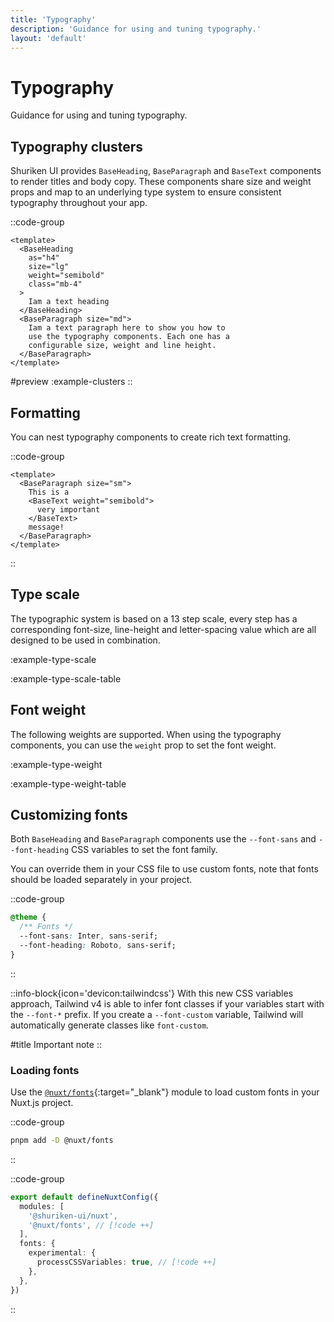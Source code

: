 ```yaml
---
title: 'Typography'
description: 'Guidance for using and tuning typography.'
layout: 'default'
---
```


# Typography

Guidance for using and tuning typography.

## Typography clusters

Shuriken UI provides `BaseHeading`, `BaseParagraph` and `BaseText` components to render titles and body copy. These components share size and weight props and map to an underlying type system to ensure consistent typography throughout your app.

::code-group

```vue [Comp.vue]
<template>
  <BaseHeading
    as="h4"
    size="lg"
    weight="semibold"
    class="mb-4"
  >
    Iam a text heading
  </BaseHeading>
  <BaseParagraph size="md">
    Iam a text paragraph here to show you how to
    use the typography components. Each one has a
    configurable size, weight and line height.
  </BaseParagraph>
</template>
```

#preview
:example-clusters
::

## Formatting

You can nest typography components to create rich text formatting.

::code-group

```vue [Comp.vue]
<template>
  <BaseParagraph size="sm">
    This is a
    <BaseText weight="semibold">
      very important
    </BaseText>
    message!
  </BaseParagraph>
</template>
```
::

## Type scale

The typographic system is based on a 13 step scale, every step has a corresponding font-size, line-height and letter-spacing value which are all designed to be used in combination.

:example-type-scale

:example-type-scale-table

## Font weight

The following weights are supported. When using the typography components, you can use the `weight` prop to set the font weight.

:example-type-weight

:example-type-weight-table

## Customizing fonts

Both `BaseHeading` and `BaseParagraph` components use the `--font-sans` and `--font-heading` CSS variables to set the font family.

You can override them in your CSS file to use custom fonts, note that fonts should be loaded separately in your project.

::code-group
```css [~/assets/css/main.css]
@theme {
  /** Fonts */
  --font-sans: Inter, sans-serif;
  --font-heading: Roboto, sans-serif;
}
```
::

::info-block{icon='devicon:tailwindcss'}
With this new CSS variables approach, Tailwind v4 is able to infer font classes if your variables start with the `--font-*` prefix. If you create a `--font-custom` variable, Tailwind will automatically generate classes like `font-custom`.

#title
Important note
::

### Loading fonts

Use the [`@nuxt/fonts`](https://fonts.nuxt.com/){:target="_blank"} module to load custom fonts in your Nuxt.js project.

::code-group
```bash [Terminal]
pnpm add -D @nuxt/fonts
```
::

::code-group
```ts [nuxt.config.ts]
export default defineNuxtConfig({
  modules: [
    '@shuriken-ui/nuxt',
    '@nuxt/fonts', // [!code ++]
  ],
  fonts: {
    experimental: {
      processCSSVariables: true, // [!code ++]
    },
  },
})
```
::
